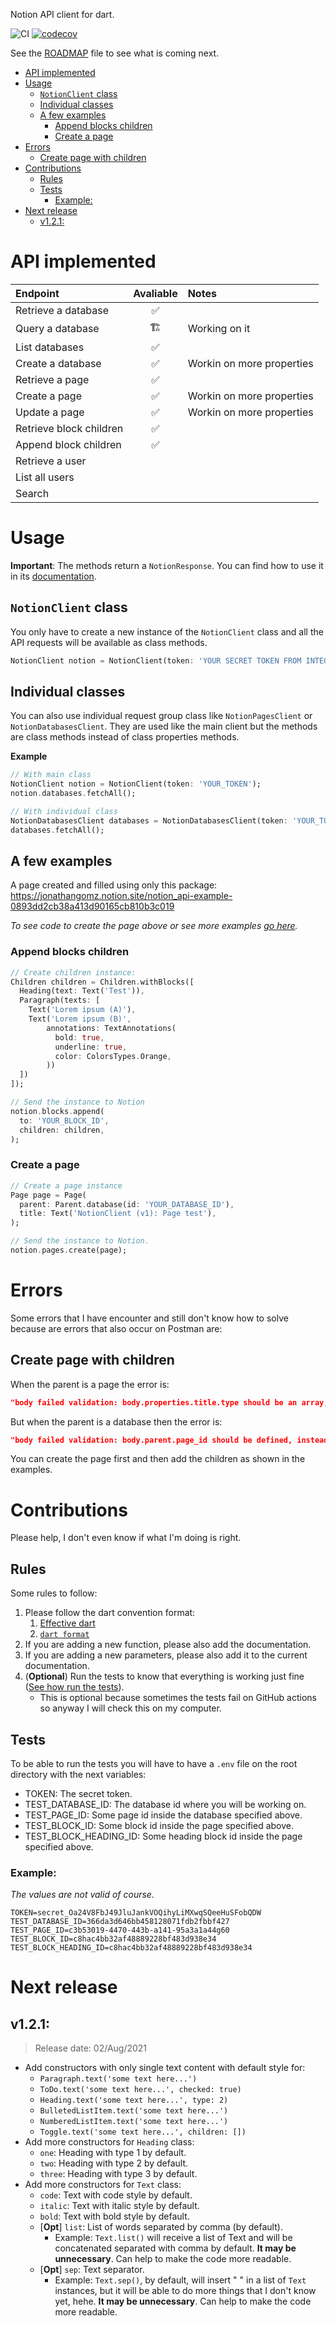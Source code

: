 Notion API client for dart.

![CI](https://github.com/jonathangomz/notion_api/actions/workflows/main.yml/badge.svg)
[![codecov](https://codecov.io/gh/jonathangomz/notion_api/branch/main/graph/badge.svg?token=4XYHP1W8ZY)](https://codecov.io/gh/jonathangomz/notion_api)

See the [ROADMAP](ROADMAP.md) file to see what is coming next.

- [API implemented](#api-implemented)
- [Usage](#usage)
  - [`NotionClient` class](#notionclient-class)
  - [Individual classes](#individual-classes)
  - [A few examples](#a-few-examples)
    - [Append blocks children](#append-blocks-children)
    - [Create a page](#create-a-page)
- [Errors](#errors)
  - [Create page with children](#create-page-with-children)
- [Contributions](#contributions)
  - [Rules](#rules)
  - [Tests](#tests)
    - [Example:](#example)
- [Next release](#next-release)
  - [v1.2.1:](#v121)

# API implemented
| Endpoint                | Avaliable  | Notes           
|:------------------------|:----------:|:-
| Retrieve a database     |     ✅     |                 
| Query a database        |     🏗     | Working on it   
| List databases          |     ✅     | 
| Create a database       |     ✅     | Workin on more properties
| Retrieve a page         |     ✅     | 
| Create a page           |     ✅     | Workin on more properties
| Update a page           |     ✅     | Workin on more properties
| Retrieve block children |     ✅     |
| Append block children   |     ✅     |
| Retrieve a user         |            |
| List all users          |            |
| Search                  |            |


# Usage
**Important**: The methods return a `NotionResponse`. You can find how to use it in its [documentation][1].

## `NotionClient` class
You only have to create a new instance of the `NotionClient` class and all the API requests will be available as class methods.
```dart
NotionClient notion = NotionClient(token: 'YOUR SECRET TOKEN FROM INTEGRATIONS PAGE');
```

## Individual classes
You can also use individual request group class like `NotionPagesClient` or `NotionDatabasesClient`. They are used like the main client but the methods are class methods instead of class properties methods.

**Example**
```dart
// With main class
NotionClient notion = NotionClient(token: 'YOUR_TOKEN');
notion.databases.fetchAll();

// With individual class
NotionDatabasesClient databases = NotionDatabasesClient(token: 'YOUR_TOKEN');
databases.fetchAll();
```

## A few examples
A page created and filled using only this package: \
https://jonathangomz.notion.site/notion_api-example-0893dd2cb38a413d90165cb810b3c019

_To see code to create the page above or see more examples [go here](https://github.com/jonathangomz/notion_api/blob/main/example/example.md)._

### Append blocks children
```dart
// Create children instance:
Children children = Children.withBlocks([
  Heading(text: Text('Test')),
  Paragraph(texts: [
    Text('Lorem ipsum (A)'),
    Text('Lorem ipsum (B)',
        annotations: TextAnnotations(
          bold: true,
          underline: true,
          color: ColorsTypes.Orange,
        ))
  ])
]);

// Send the instance to Notion
notion.blocks.append(
  to: 'YOUR_BLOCK_ID',
  children: children,
);
```

### Create a page
```dart
// Create a page instance
Page page = Page(
  parent: Parent.database(id: 'YOUR_DATABASE_ID'),
  title: Text('NotionClient (v1): Page test'),
);

// Send the instance to Notion.
notion.pages.create(page);
```

# Errors
Some errors that I have encounter and still don't know how to solve because are errors that also occur on Postman are:
## Create page with children
When the parent is a page the error is:
```json
"body failed validation: body.properties.title.type should be an array, instead was `\"array\"`."
```
But when the parent is a database then the error is:
```json
"body failed validation: body.parent.page_id should be defined, instead was `undefined`."
```
You can create the page first and then add the children as shown in the examples.

# Contributions
Please help, I don't even know if what I'm doing is right.

## Rules
Some rules to follow:
1. Please follow the dart convention format:
   1. [Effective dart](https://dart.dev/guides/language/effective-dart)
   2. [`dart format`](https://dart.dev/tools/dart-format)
2. If you are adding a new function, please also add the documentation.
3. If you are adding a new parameters, please also add it to the current documentation.
4. (**Optional**) Run the tests to know that everything is working just fine ([See how run the tests](#tests)).
   * This is optional because sometimes the tests fail on GitHub actions so anyway I will check this on my computer.

## Tests
To be able to run the tests you will have to have a `.env` file on the root directory with the next variables:
* TOKEN: The secret token.
* TEST_DATABASE_ID: The database id where you will be working on.
* TEST_PAGE_ID: Some page id inside the database specified above.
* TEST_BLOCK_ID: Some block id inside the page specified above.
* TEST_BLOCK_HEADING_ID: Some heading block id inside the page specified above.

### Example:
_The values are not valid of course._
```
TOKEN=secret_Oa24V8FbJ49JluJankVOQihyLiMXwqSQeeHuSFobQDW
TEST_DATABASE_ID=366da3d646bb458128071fdb2fbbf427
TEST_PAGE_ID=c3b53019-4470-443b-a141-95a3a1a44g60
TEST_BLOCK_ID=c8hac4bb32af48889228bf483d938e34
TEST_BLOCK_HEADING_ID=c8hac4bb32af48889228bf483d938e34
```

# Next release
## v1.2.1:
> Release date: 02/Aug/2021
* Add constructors with only single text content with default style for:
  * `Paragraph.text('some text here...')`
  * `ToDo.text('some text here...', checked: true)`
  * `Heading.text('some text here...', type: 2)`
  * `BulletedListItem.text('some text here...')`
  * `NumberedListItem.text('some text here...')`
  * `Toggle.text('some text here...', children: [])`
* Add more constructors for `Heading` class:
  * `one`: Heading with type 1 by default.
  * `two`: Heading with type 2 by default.
  * `three`: Heading with type 3 by default.
* Add more constructors for `Text` class:
  * `code`: Text with code style by default.
  * `italic`: Text with italic style by default.
  * `bold`: Text with bold style by default.
  * [**Opt**] `list`: List of words separated by comma (by default).
    * Example: `Text.list()` will receive a list of Text and will be concatenated separated with comma by default. **It may be unnecessary**. Can help to make the code more readable.
  * [**Opt**] `sep`: Text separator.
    * Example: `Text.sep()`, by default, will insert " " in a list of `Text` instances, but it will be able to do more things that I don't know yet, hehe. **It may be unnecessary**. Can help to make the code more readable.

[1]:https://pub.dev/documentation/notion_api/1.0.0-beta1/responses_notion_response/NotionResponse-class.html